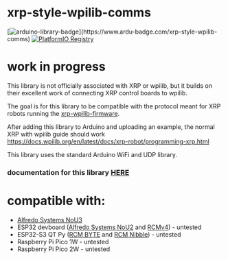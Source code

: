 # xrp-style-wpilib-comms
[![arduino-library-badge](https://www.ardu-badge.com/badge/xrp-style-wpilib-comms.svg?)](https://www.ardu-badge.com/xrp-style-wpilib-comms)
[![PlatformIO Registry](https://badges.registry.platformio.org/packages/joshua1024/library/xrp-style-wpilib-comms.svg)](https://registry.platformio.org/libraries/joshua1024/xrp-style-wpilib-comms)

# work in progress

This library is not officially associated with XRP or wpilib, but it builds on their excellent work of connecting XRP control boards to wpilib.

The goal is for this library to be compatible with the protocol meant for XRP robots running the [xrp-wpilib-firmware](https://github.com/wpilibsuite/xrp-wpilib-firmware). 

After adding this library to Arduino and uploading an example, the normal XRP with wpilib guide should work https://docs.wpilib.org/en/latest/docs/xrp-robot/programming-xrp.html

This library uses the standard Arduino WiFi and UDP library.

### documentation for this library [HERE](https://joshua-8.github.io/xrp-style-wpilib-comms/class_x_s_w_c.html)

# compatible with:
* [Alfredo Systems NoU3](https://www.alfredosys.com/products/alfredo-nou3/)
* ESP32 devboard ([Alfredo Systems NoU2](https://www.alfredosys.com/products/alfredo-nou2/) and [RCMv4](https://github.com/RCMgames/RCM-Hardware-V4)) - untested
* ESP32-S3 QT Py ([RCM BYTE](https://github.com/rcmgames/RCM-Hardware-BYTE) and [RCM Nibble](https://github.com/RCMgames/RCM-Hardware-Nibble)) - untested
* Raspberry Pi Pico 1W - untested
* Raspberry Pi Pico 2W - untested

